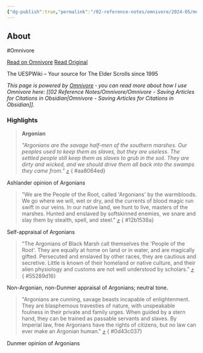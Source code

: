 ```yaml
---
{"dg-publish":true,"permalink":"/02-reference-notes/omnivore/2024-05/morrowind-generic-dialogue-argonian-the-unofficial-elder-scrolls-pages-uesp/","title":"Morrowind:Generic Dialogue: Argonian - The Unofficial Elder Scrolls Pages (UESP)\n","metatags":{"description":"The UESPWiki – Your source for The Elder Scrolls since 1995","og:image":"https://i.imgur.com/LmCg5HX.png"},"tags":["MW-May-Modathon-2024"]}
---
```



## About

#Omnivore

[Read on Omnivore](https://omnivore.app/me/morrowind-generic-dialogue-a-the-unofficial-elder-scrolls-pages--18f3dca0d47)
[Read Original](https://en.uesp.net/wiki/Morrowind:Generic_Dialogue_A)

The UESPWiki – Your source for The Elder Scrolls since 1995

_This page is powered by [Omnivore](https://omnivore.app) ‐ you can read more about how I use Omnivore here: [[02 Reference Notes/Omnivore/Omnivore - Saving Articles for Citations in Obsidian\|Omnivore - Saving Articles for Citations in Obsidian]]._

### Highlights

> **Argonian**
> 
> _"Argonians are the savage half-men of the southern marshes. Our peoples used to keep them as slaves, but they are useless. The settled people still keep them as slaves to grub in the soil. They are dirty and wicked, and we should drive them all back into the swamps they came from."_ [⤴️](https://omnivore.app/me/morrowind-generic-dialogue-a-the-unofficial-elder-scrolls-pages--18f3dca0d47#aa8064ed-f5f9-4563-8b67-25be2654ab95) 
{ #aa8064ed}


Ashlander opinion of Argonians

> "We are the People of the Root, called 'Argonians' by the warmbloods. We go where we will, wet or dry, and the currents of blood magic run swift in our veins. In our native land, we hunt to live, masters of the marshes. Hunted and enslaved by softskinned enemies, we snare and slay them by stealth, spell, and steel." [⤴️](https://omnivore.app/me/morrowind-generic-dialogue-a-the-unofficial-elder-scrolls-pages--18f3dca0d47#12b1538a-25b2-479f-a716-924f52fa8959) 
{ #12b1538a}


Self-appraisal of Argonians

> "The Argonians of Black Marsh call themselves the 'People of the Root'. They are equally at home on land or in water, and are magically gifted. Persecuted and enslaved by other races, they are cautious and secretive. Little is known of their homeland or native culture, and their alien physiology and customs are not well understood by scholars." [⤴️](https://omnivore.app/me/morrowind-generic-dialogue-a-the-unofficial-elder-scrolls-pages--18f3dca0d47#55289d16-5606-4533-a4a3-92852551e568) 
{ #55289d16}


Non-Argonian, non-Dunmer appraisal of Argonians; neutral tone.

> "Argonians are cunning, savage beasts incapable of enlightenment. They are blasphemous travesties of nature, with unspeakable foulness in their private and family urges. When guided by a stern hand, they can be trained as passable servants and slaves. By Imperial law, free Argonians have the rights of citizens, but no law can ever make an Argonian human." [⤴️](https://omnivore.app/me/morrowind-generic-dialogue-a-the-unofficial-elder-scrolls-pages--18f3dca0d47#0d43c037-27f2-4bac-ac7c-b3f55e11cb0d) 
{ #0d43c037}


Dunmer opinion of Argonians

